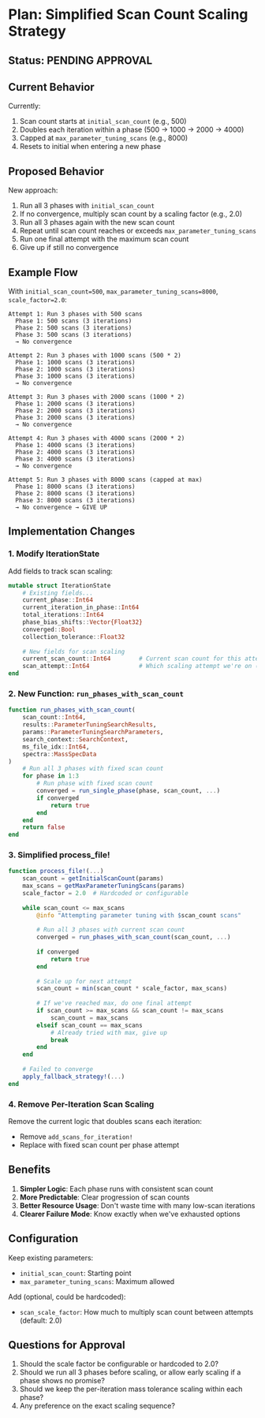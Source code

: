 # Plan: Simplified Scan Count Scaling Strategy

## Status: PENDING APPROVAL

## Current Behavior

Currently:
1. Scan count starts at `initial_scan_count` (e.g., 500)
2. Doubles each iteration within a phase (500 → 1000 → 2000 → 4000)
3. Capped at `max_parameter_tuning_scans` (e.g., 8000)
4. Resets to initial when entering a new phase

## Proposed Behavior

New approach:
1. Run all 3 phases with `initial_scan_count`
2. If no convergence, multiply scan count by a scaling factor (e.g., 2.0)
3. Run all 3 phases again with the new scan count
4. Repeat until scan count reaches or exceeds `max_parameter_tuning_scans`
5. Run one final attempt with the maximum scan count
6. Give up if still no convergence

## Example Flow

With `initial_scan_count=500`, `max_parameter_tuning_scans=8000`, `scale_factor=2.0`:

```
Attempt 1: Run 3 phases with 500 scans
  Phase 1: 500 scans (3 iterations)
  Phase 2: 500 scans (3 iterations)  
  Phase 3: 500 scans (3 iterations)
  → No convergence

Attempt 2: Run 3 phases with 1000 scans (500 * 2)
  Phase 1: 1000 scans (3 iterations)
  Phase 2: 1000 scans (3 iterations)
  Phase 3: 1000 scans (3 iterations)
  → No convergence

Attempt 3: Run 3 phases with 2000 scans (1000 * 2)
  Phase 1: 2000 scans (3 iterations)
  Phase 2: 2000 scans (3 iterations)
  Phase 3: 2000 scans (3 iterations)
  → No convergence

Attempt 4: Run 3 phases with 4000 scans (2000 * 2)
  Phase 1: 4000 scans (3 iterations)
  Phase 2: 4000 scans (3 iterations)
  Phase 3: 4000 scans (3 iterations)
  → No convergence

Attempt 5: Run 3 phases with 8000 scans (capped at max)
  Phase 1: 8000 scans (3 iterations)
  Phase 2: 8000 scans (3 iterations)
  Phase 3: 8000 scans (3 iterations)
  → No convergence → GIVE UP
```

## Implementation Changes

### 1. Modify IterationState

Add fields to track scan scaling:
```julia
mutable struct IterationState
    # Existing fields...
    current_phase::Int64
    current_iteration_in_phase::Int64
    total_iterations::Int64
    phase_bias_shifts::Vector{Float32}
    converged::Bool
    collection_tolerance::Float32
    
    # New fields for scan scaling
    current_scan_count::Int64        # Current scan count for this attempt
    scan_attempt::Int64              # Which scaling attempt we're on (1, 2, 3...)
end
```

### 2. New Function: `run_phases_with_scan_count`

```julia
function run_phases_with_scan_count(
    scan_count::Int64,
    results::ParameterTuningSearchResults,
    params::ParameterTuningSearchParameters,
    search_context::SearchContext,
    ms_file_idx::Int64,
    spectra::MassSpecData
)
    # Run all 3 phases with fixed scan count
    for phase in 1:3
        # Run phase with fixed scan count
        converged = run_single_phase(phase, scan_count, ...)
        if converged
            return true
        end
    end
    return false
end
```

### 3. Simplified process_file!

```julia
function process_file!(...)
    scan_count = getInitialScanCount(params)
    max_scans = getMaxParameterTuningScans(params)
    scale_factor = 2.0  # Hardcoded or configurable
    
    while scan_count <= max_scans
        @info "Attempting parameter tuning with $scan_count scans"
        
        # Run all 3 phases with current scan count
        converged = run_phases_with_scan_count(scan_count, ...)
        
        if converged
            return true
        end
        
        # Scale up for next attempt
        scan_count = min(scan_count * scale_factor, max_scans)
        
        # If we've reached max, do one final attempt
        if scan_count >= max_scans && scan_count != max_scans
            scan_count = max_scans
        elseif scan_count == max_scans
            # Already tried with max, give up
            break
        end
    end
    
    # Failed to converge
    apply_fallback_strategy!(...)
end
```

### 4. Remove Per-Iteration Scan Scaling

Remove the current logic that doubles scans each iteration:
- Remove `add_scans_for_iteration!` 
- Replace with fixed scan count per phase attempt

## Benefits

1. **Simpler Logic**: Each phase runs with consistent scan count
2. **More Predictable**: Clear progression of scan counts
3. **Better Resource Usage**: Don't waste time with many low-scan iterations
4. **Clearer Failure Mode**: Know exactly when we've exhausted options

## Configuration

Keep existing parameters:
- `initial_scan_count`: Starting point
- `max_parameter_tuning_scans`: Maximum allowed

Add (optional, could be hardcoded):
- `scan_scale_factor`: How much to multiply scan count between attempts (default: 2.0)

## Questions for Approval

1. Should the scale factor be configurable or hardcoded to 2.0?
2. Should we run all 3 phases before scaling, or allow early scaling if a phase shows no promise?
3. Should we keep the per-iteration mass tolerance scaling within each phase?
4. Any preference on the exact scaling sequence?